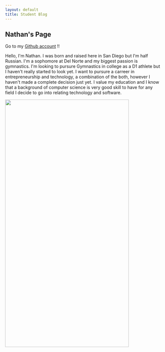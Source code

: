 ```yaml
---
layout: default
title: Student Blog
---
```


## Nathan's Page

Go to my [Github account](https://github.com/Nathaniel633) !!

Hello, I'm Nathan. I was born and raised here in San Diego but I'm half Russian. I'm a sophomore at Del Norte and my biggest passion is gymnastics. I'm looking to pursure Gymnastics in college as a D1 athlete but I haven't really started to look yet. I want to pursure a carreer in entrepreneurship and technology, a combination of the both, however I haven't made a complete decision just yet. I value my education and I know that a background of computer science is very good skill to have for any field I decide to go into relating technology and software.

<img src ="{{site.baseurl}}/images/Freeform.jpg" width = "400" height = "800">